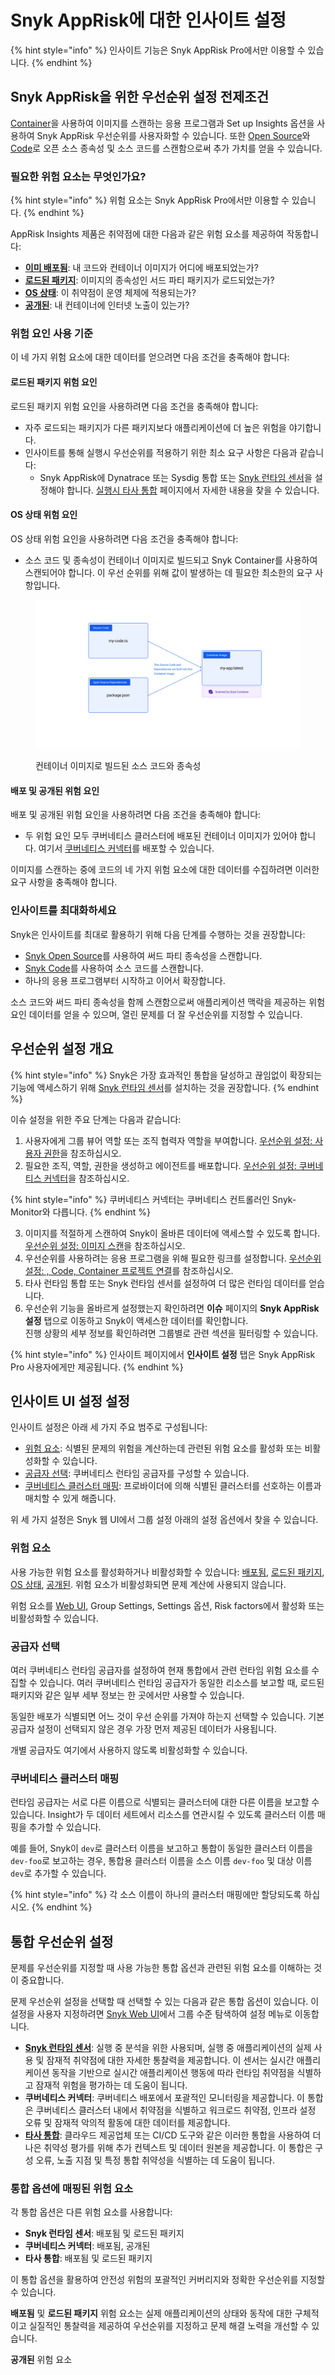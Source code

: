 # Snyk AppRisk에 대한 인사이트 설정

{% hint style="info" %}
인사이트 기능은 Snyk AppRisk Pro에서만 이용할 수 있습니다.
{% endhint %}

## Snyk AppRisk을 위한 우선순위 설정 전제조건

[Container](../../../scan-with-snyk/snyk-container/)을 사용하여 이미지를 스캔하는 응용 프로그램과 Set up Insights 옵션을 사용하여 Snyk AppRisk 우선순위를 사용자화할 수 있습니다. 또한 [Open Source](../../../scan-with-snyk/snyk-open-source/)와 [Code](../../../scan-with-snyk/snyk-code/)로 오픈 소스 종속성 및 소스 코드를 스캔함으로써 추가 가치를 얻을 수 있습니다.

### 필요한 위험 요소는 무엇인가요?

{% hint style="info" %}
위험 요소는 Snyk AppRisk Pro에서만 이용할 수 있습니다.
{% endhint %}

AppRisk Insights 제품은 취약점에 대한 다음과 같은 위험 요소를 제공하여 작동합니다:

* [**이미 배포됨**](../assets-and-risk-factors-for-snyk-apprisk/risk-factor-deployed.md): 내 코드와 컨테이너 이미지가 어디에 배포되었는가?
* [**로드된 패키지**](../assets-and-risk-factors-for-snyk-apprisk/risk-factor-loaded-package.md): 이미지의 종속성인 서드 파티 패키지가 로드되었는가?
* [**OS 상태**](../assets-and-risk-factors-for-snyk-apprisk/risk-factor-os-condition.md): 이 취약점이 운영 체제에 적용되는가?
* [**공개된**](../assets-and-risk-factors-for-snyk-apprisk/risk-factor-public-facing.md): 내 컨테이너에 인터넷 노출이 있는가?

### 위험 요인 사용 기준

이 네 가지 위험 요소에 대한 데이터를 얻으려면 다음 조건을 충족해야 합니다:

#### **로드된 패키지 위험 요인**

로드된 패키지 위험 요인을 사용하려면 다음 조건을 충족해야 합니다:

* 자주 로드되는 패키지가 다른 패키지보다 애플리케이션에 더 높은 위험을 야기합니다.
* 인사이트를 통해 실행시 우선순위를 적용하기 위한 최소 요구 사항은 다음과 같습니다:
  * Snyk AppRisk에 Dynatrace 또는 Sysdig 통합 또는 [Snyk 런타임 센서](../../snyk-apprisk/integrations-for-snyk-apprisk/snyk-runtime-sensor.md)을 설정해야 합니다. [실행시 타사 통합](../../snyk-apprisk/integrations-for-snyk-apprisk/connect-a-third-party-integration.md) 페이지에서 자세한 내용을 찾을 수 있습니다.

#### **OS 상태 위험 요인**

OS 상태 위험 요인을 사용하려면 다음 조건을 충족해야 합니다:

* 소스 코드 및 종속성이 컨테이너 이미지로 빌드되고 Snyk Container를 사용하여 스캔되어야 합니다. 이 우선 순위를 위해 값이 발생하는 데 필요한 최소한의 요구 사항입니다.

<figure><img src="../../../.gitbook/assets/Example OS condition.png" alt="컨테이너 이미지로 빌드된 소스 코드와 종속성"><figcaption><p>컨테이너 이미지로 빌드된 소스 코드와 종속성</p></figcaption></figure>

#### **배포 및 공개된 위험 요인**

배포 및 공개된 위험 요인을 사용하려면 다음 조건을 충족해야 합니다:

* 두 위험 요인 모두 쿠버네티스 클러스터에 배포된 컨테이너 이미지가 있어야 합니다. 여기서 [쿠버네티스 커넥터](set-up-insights-kubernetes-connector.md)를 배포할 수 있습니다.

이미지를 스캔하는 중에 코드의 네 가지 위험 요소에 대한 데이터를 수집하려면 이러한 요구 사항을 충족해야 합니다.

### 인사이트를 최대화하세요

Snyk은 인사이트를 최대로 활용하기 위해 다음 단계를 수행하는 것을 권장합니다:

* [Snyk Open Source](../../../getting-started/snyk-web-ui.md)를 사용하여 써드 파티 종속성을 스캔합니다.
* [Snyk Code](../../../getting-started/snyk-web-ui.md)를 사용하여 소스 코드를 스캔합니다.
* 하나의 응용 프로그램부터 시작하고 이어서 확장합니다.

소스 코드와 써드 파티 종속성을 함께 스캔함으로써 애플리케이션 맥락을 제공하는 위험 요인 데이터를 얻을 수 있으며, 열린 문제를 더 잘 우선순위를 지정할 수 있습니다.

## 우선순위 설정 개요

{% hint style="info" %}
Snyk은 가장 효과적인 통합을 달성하고 끊임없이 확장되는 기능에 액세스하기 위해 [Snyk 런타임 센서](../../snyk-apprisk/integrations-for-snyk-apprisk/snyk-runtime-sensor.md)를 설치하는 것을 권장합니다.
{% endhint %}

이슈 설정을 위한 주요 단계는 다음과 같습니다:

1. 사용자에게 그룹 뷰어 역할 또는 조직 협력자 역할을 부여합니다. [우선순위 설정: 사용자 권한](set-up-insights-user-permissions.md)을 참조하십시오.
2. 필요한 조직, 역할, 권한을 생성하고 에이전트를 배포합니다. [우선순위 설정: 쿠버네티스 커넥터](set-up-insights-kubernetes-connector.md)을 참조하십시오.

{% hint style="info" %}
쿠버네티스 커넥터는 쿠버네티스 컨트롤러인 Snyk-Monitor와 다릅니다.
{% endhint %}

3. 이미지를 적절하게 스캔하여 Snyk이 올바른 데이터에 액세스할 수 있도록 합니다. [우선순위 설정: 이미지 스캔](set-up-insights-image-scanning.md)을 참조하십시오.
4. 우선순위를 사용하려는 응용 프로그램을 위해 필요한 링크를 설정합니다. [우선순위 설정: , Code, Container 프로젝트 연결](set-up-insights-associating-snyk-open-source-code-and-container-projects.md)를 참조하십시오.
5. 타사 런타임 통합 또는 Snyk 런타임 센서를 설정하여 더 많은 런타임 데이터를 얻습니다.
6. 우선순위 기능을 올바르게 설정했는지 확인하려면 **이슈** 페이지의 **Snyk AppRisk 설정** 탭으로 이동하고 Snyk이 액세스한 데이터를 확인합니다.\
   진행 상황의 세부 정보를 확인하려면 그룹별로 관련 섹션을 필터링할 수 있습니다.

{% hint style="info" %}
인사이트 페이지에서 **인사이트 설정** 탭은 Snyk AppRisk Pro 사용자에게만 제공됩니다.
{% endhint %}

## 인사이트 UI 설정 설정

인사이트 설정은 아래 세 가지 주요 범주로 구성됩니다:

* [위험 요소](./#risk-factors): 식별된 문제의 위험을 계산하는데 관련된 위험 요소를 활성화 또는 비활성화할 수 있습니다.
* [공급자 선택](./#provider-selection): 쿠버네티스 런타임 공급자를 구성할 수 있습니다.
* [쿠버네티스 클러스터 매핑](./#kubernetes-cluster-mapping): 프로바이더에 의해 식별된 클러스터를 선호하는 이름과 매치할 수 있게 해줍니다.

위 세 가지 설정은 Snyk 웹 UI에서 그룹 설정 아래의 설정 옵션에서 찾을 수 있습니다.

### 위험 요소

사용 가능한 위험 요소를 활성화하거나 비활성화할 수 있습니다: [배포됨](../assets-and-risk-factors-for-snyk-apprisk/risk-factor-deployed.md), [로드된 패키지](../assets-and-risk-factors-for-snyk-apprisk/risk-factor-loaded-package.md), [OS 상태](../assets-and-risk-factors-for-snyk-apprisk/risk-factor-os-condition.md), [공개된](../assets-and-risk-factors-for-snyk-apprisk/risk-factor-public-facing.md). 위험 요소가 비활성화되면 문제 계산에 사용되지 않습니다.

위험 요소를 [Web UI](../../../getting-started/snyk-web-ui.md), Group Settings, Settings 옵션, Risk factors에서 활성화 또는 비활성화할 수 있습니다.

### 공급자 선택

여러 쿠버네티스 런타임 공급자를 설정하여 현재 통합에서 관련 런타임 위험 요소를 수집할 수 있습니다. 여러 쿠버네티스 런타임 공급자가 동일한 리소스를 보고할 때, 로드된 패키지와 같은 일부 세부 정보는 한 곳에서만 사용할 수 있습니다.

동일한 배포가 식별되면 어느 것이 우선 순위를 가져야 하는지 선택할 수 있습니다. 기본 공급자 설정이 선택되지 않은 경우 가장 먼저 제공된 데이터가 사용됩니다.

개별 공급자도 여기에서 사용하지 않도록 비활성화할 수 있습니다.

### 쿠버네티스 클러스터 매핑

런타임 공급자는 서로 다른 이름으로 식별되는 클러스터에 대한 다른 이름을 보고할 수 있습니다. Insight가 두 데이터 세트에서 리소스를 연관시킬 수 있도록 클러스터 이름 매핑을 추가할 수 있습니다.

예를 들어, Snyk이 `dev`로 클러스터 이름을 보고하고 통합이 동일한 클러스터 이름을 `dev-foo`로 보고하는 경우, 통합용 클러스터 이름을 소스 이름 `dev-foo` 및 대상 이름 `dev`로 추가할 수 있습니다.

{% hint style="info" %}
각 소스 이름이 하나의 클러스터 매핑에만 할당되도록 하십시오.
{% endhint %}

## 통합 우선순위 설정

문제를 우선순위를 지정할 때 사용 가능한 통합 옵션과 관련된 위험 요소를 이해하는 것이 중요합니다.

문제 우선순위 설정을 선택할 때 선택할 수 있는 다음과 같은 통합 옵션이 있습니다. 이 설정을 사용자 지정하려면 [Snyk Web UI](../../../getting-started/snyk-web-ui.md)에서 그룹 수준 탐색하여 설정 메뉴로 이동합니다.

* [**Snyk 런타임 센서**](../../snyk-apprisk/integrations-for-snyk-apprisk/snyk-runtime-sensor.md): 실행 중 분석을 위한 사용되며, 실행 중 애플리케이션의 실제 사용 및 잠재적 취약점에 대한 자세한 통찰력을 제공합니다. 이 센서는 실시간 애플리케이션 동작을 기반으로 실시간 애플리케이션 행동에 따라 런타임 취약점을 식별하고 잠재적 위험을 평가하는 데 도움이 됩니다.
* **쿠버네티스 커넥터**: 쿠버네티스 배포에서 포괄적인 모니터링을 제공합니다. 이 통합은 쿠버네티스 클러스터 내에서 취약점을 식별하고 워크로드 취약점, 인프라 설정 오류 및 잠재적 악의적 활동에 대한 데이터를 제공합니다.
* [**타사 통합**](../../snyk-apprisk/integrations-for-snyk-apprisk/connect-a-third-party-integration.md): 클라우드 제공업체 또는 CI/CD 도구와 같은 이러한 통합을 사용하여 더 나은 취약성 평가를 위해 추가 컨텍스트 및 데이터 원본을 제공합니다. 이 통합은 구성 오류, 노출 지점 및 특정 통합 취약성을 식별하는 데 도움이 됩니다.

### 통합 옵션에 매핑된 위험 요소

각 통합 옵션은 다른 위험 요소를 사용합니다:

* **Snyk 런타임 센서**: 배포됨 및 로드된 패키지
* **쿠버네티스 커넥터**: 배포됨, 공개된
* **타사 통합**: 배포됨 및 로드된 패키지

이 통합 옵션을 활용하여 안전성 위험의 포괄적인 커버리지와 정확한 우선순위를 지정할 수 있습니다.

**배포됨** 및 **로드된 패키지** 위험 요소는 실제 애플리케이션의 상태와 동작에 대한 구체적이고 실질적인 통찰력을 제공하여 우선순위를 지정하고 문제 해결 노력을 개선할 수 있습니다.

**공개된** 위험 요소
